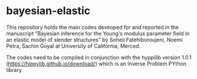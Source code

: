# bayesian-elastic

This repository holds the main codes deveoped for and reported in the manuscript "Bayesian inference for the Young's modulus parameter field in an elastic model of slender structures" by Soheil Fatehiboroujeni, Noemi Petra, Sachin Goyal at University of California, Merced.

The codes need to be compiled in conjunction with the hyppilib version 1.0.1 (https://hippylib.github.io/download/) which is an Inverse Problem PYthon library.
